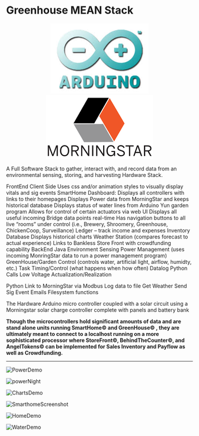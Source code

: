 <div>
    <h1>Greenhouse MEAN Stack</h1>
    <p align="center"><img src="./arduino.jpg"><img src="./morningstar.png"></p>
    
A Full Software Stack to gather, interact with, and record data from an environmental sensing, storing, and harvesting Hardware Stack.

FrontEnd
Client Side
	Uses css and/or animation styles to visually display vitals and sig events
SmartHome Dashboard:
	Displays all controllers with links to their homepages
	Displays Power data from MorningStar and keeps historical database
	Displays status of water lines from Arduino Yun garden program
	Allows for control of certain actuators via web UI
	Displays all useful incoming Bridge data points real-time
	Has navigation buttons to all live “rooms” under control 
(i.e., Brewery, Shroomery, Greenhouse, ChickenCoop, Surveillance)
	Ledger – track income and expenses
	Inventory Database
	Displays historical charts
	Weather Station (compares forecast to actual experience)
	Links to Bankless Store Front with crowdfunding capability 
BackEnd
Java
Environment Sensing
Power Management (uses incoming MonringStar data to run a power management program)
GreenHouse/Garden Control (controls water, artificial light, airflow, humidty, etc.)
Task Timing/Control (what happens when how often)
Datalog
Python Calls
Low Voltage Actualization/Realization 

Python
Link to MorningStar via Modbus
Log data to file
Get Weather
Send Sig Event Emails
Filesystem functions

The Hardware
Arduino micro controller
coupled with a solar circuit using a Morningstar solar charge controller complete with panels and battery bank

**Though the microcontrollers hold significant amounts of data and are stand alone units running SmartHome© and GreenHouse© , they are ultimately meant to connect to a localhost running on a more sophisticated processor where StoreFront©, BehindTheCounter©, and AngelTokens© can be implemented for Sales Inventory and Payflow as well as Crowdfunding.**


</div>  
<hr/>

![PowerDemo](https://user-images.githubusercontent.com/75486638/134360883-0160120a-41fe-4a07-850f-14e03be9f175.png)

![powerNight](https://user-images.githubusercontent.com/75486638/134360691-9bb2c9de-e3cb-4803-990f-5c536fb11b21.png)

![ChartsDemo](https://user-images.githubusercontent.com/75486638/134360847-09d73560-56ec-49de-848f-7ab9ce15bcd8.png)

![SmarthomeScreenshot](https://user-images.githubusercontent.com/75486638/119382357-eb5cba00-bc8f-11eb-8f67-6b60b4703688.png)

![HomeDemo](https://user-images.githubusercontent.com/75486638/134360854-8baa8306-39c4-4c5b-ab7b-5a7e5d0871df.png)

![WaterDemo](https://user-images.githubusercontent.com/75486638/134360864-7627cc5d-9033-410a-a4c7-f878eb1a0bc8.png)
